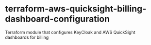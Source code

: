 # terraform-aws-quicksight-billing-dashboard-configuration
Terraform module that configures KeyCloak and AWS QuickSight dashboards for billing
